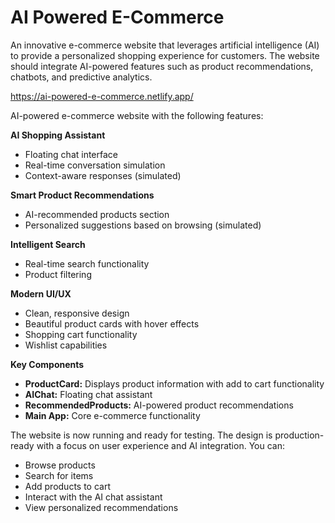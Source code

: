 # AI Powered E-Commerce
An innovative e-commerce website that leverages artificial intelligence (AI) to provide a personalized shopping experience for customers. The website should integrate AI-powered features such as product recommendations, chatbots, and predictive analytics.

https://ai-powered-e-commerce.netlify.app/

AI-powered e-commerce website with the following features:

**AI Shopping Assistant**
  * Floating chat interface
  * Real-time conversation simulation
  * Context-aware responses (simulated)

**Smart Product Recommendations**
  * AI-recommended products section
  * Personalized suggestions based on browsing (simulated)

**Intelligent Search**
  * Real-time search functionality
  * Product filtering

**Modern UI/UX**
  * Clean, responsive design
  * Beautiful product cards with hover effects
  * Shopping cart functionality
  * Wishlist capabilities

**Key Components**
  * **ProductCard:** Displays product information with add to cart functionality
  * **AIChat:** Floating chat assistant
  * **RecommendedProducts:** AI-powered product recommendations
  * **Main App:** Core e-commerce functionality
    
The website is now running and ready for testing. The design is production-ready with a focus on user experience and AI integration. You can:
  * Browse products
  * Search for items
  * Add products to cart
  * Interact with the AI chat assistant
  * View personalized recommendations
